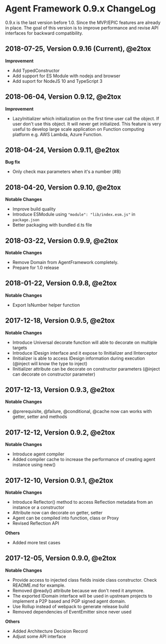 # Agent Framework 0.9.x ChangeLog

0.9.x is the last version before 1.0. Since the MVP/EPIC features are already in place.
The goal of this version is to improve performance and revise API interfaces for backward compatibility.

## 2018-07-25, Version 0.9.16 (Current), @e2tox

**Improvement**

- Add TypedConstructor
- Add support for ES Module with nodejs and browser
- Add suport for NodeJS 10 and TypeScript 3

## 2018-06-04, Version 0.9.12, @e2tox

**Improvement**

- LazyInitializer which initialization on the first time user call the object. If user don't use this object. It will never get initialized. This feature is very useful to develop large scale application on Function computing platform e.g. AWS Lambda, Azure Function.

## 2018-04-24, Version 0.9.11, @e2tox

**Bug fix**

- Only check max parameters when it's a number (#8)

## 2018-04-20, Version 0.9.10, @e2tox

**Notable Changes**

- Improve build quality
- Introduce ESModule using `"module": "lib/index.esm.js"` in `package.json`
- Better packaging with bundled d.ts file

## 2018-03-22, Version 0.9.9, @e2tox

**Notable Changes**

- Remove Domain from AgentFramework completely.
- Prepare for 1.0 release

## 2018-01-22, Version 0.9.8, @e2tox

**Notable Changes**

- Export IsNumber helper function


## 2017-12-18, Version 0.9.5, @e2tox

**Notable Changes**

- Introduce Universal decorate function will able to decorate on multiple targets
- Introduce IDesign interface and it expose to IInitializer and IInterceptor
- IInitializer is able to access IDesign information during execution (@inject will know the type to inject)
- IInitializer attribute can be decorate on constructor parameters (@inject can decorate on constructor parameter)


## 2017-12-13, Version 0.9.3, @e2tox

**Notable Changes**

- @prerequisite, @failure, @conditional, @cache now can works with getter, setter and methods


## 2017-12-12, Version 0.9.2, @e2tox

**Notable Changes**

- Introduce agent compiler
- Added compiler cache to increase the performance of creating agent instance using new()


## 2017-12-10, Version 0.9.1, @e2tox

**Notable Changes**

- Introduce Reflector() method to access Reflection metadata from an instance or a constructor
- Attribute now can decorate on getter, setter
- Agent can be compiled into function, class or Proxy
- Revised Reflection API

**Others**
- Added more test cases


## 2017-12-05, Version 0.9.0, @e2tox

**Notable Changes**

- Provide access to injected class fields inside class constructor. Check README.md for example.
- Removed @ready() attribute because we don't need it anymore.
- The exported IDomain interface will be used in upstream projects to implement a P2P based and PGP signed agent domain.
- Use Rollup instead of webpack to generate release build
- Removed dependencies of EventEmitter since never used

**Others**
- Added Architecture Decision Record
- Adjust some API interface

